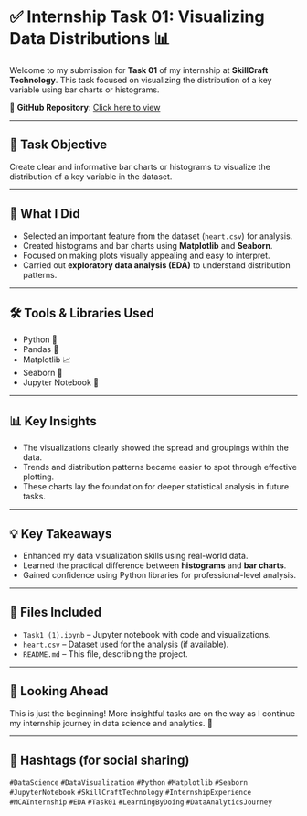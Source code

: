 # ✅ Internship Task 01: Visualizing Data Distributions 📊

Welcome to my submission for **Task 01** of my internship at **SkillCraft Technology**. This task focused on visualizing the distribution of a key variable using bar charts or histograms.

🔗 **GitHub Repository**: [Click here to view](https://github.com/PoornimaRajeev/SCT_Task1/tree/main)

---

## 📌 Task Objective

Create clear and informative bar charts or histograms to visualize the distribution of a key variable in the dataset.

---

## 🎯 What I Did

- Selected an important feature from the dataset (`heart.csv`) for analysis.
- Created histograms and bar charts using **Matplotlib** and **Seaborn**.
- Focused on making plots visually appealing and easy to interpret.
- Carried out **exploratory data analysis (EDA)** to understand distribution patterns.

---

## 🛠 Tools & Libraries Used

- Python 🐍  
- Pandas 🧾  
- Matplotlib 📈  
- Seaborn 🌊  
- Jupyter Notebook 📒

---

## 📊 Key Insights

- The visualizations clearly showed the spread and groupings within the data.
- Trends and distribution patterns became easier to spot through effective plotting.
- These charts lay the foundation for deeper statistical analysis in future tasks.

---

## 💡 Key Takeaways

- Enhanced my data visualization skills using real-world data.
- Learned the practical difference between **histograms** and **bar charts**.
- Gained confidence using Python libraries for professional-level analysis.

---

## 📁 Files Included

- `Task1_(1).ipynb` – Jupyter notebook with code and visualizations.
- `heart.csv` – Dataset used for the analysis (if available).
- `README.md` – This file, describing the project.

---

## 🚀 Looking Ahead

This is just the beginning! More insightful tasks are on the way as I continue my internship journey in data science and analytics. 💼

---

## 🔖 Hashtags (for social sharing)

`#DataScience` `#DataVisualization` `#Python` `#Matplotlib` `#Seaborn`  
`#JupyterNotebook` `#SkillCraftTechnology` `#InternshipExperience`  
`#MCAInternship` `#EDA` `#Task01` `#LearningByDoing` `#DataAnalyticsJourney`
